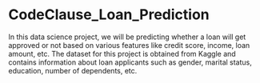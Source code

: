 # CodeClause_Loan_Prediction
In this data science project, we will be predicting whether a loan will get approved or not based on various features like credit score, income, loan amount, etc. The dataset for this project is obtained from Kaggle and contains information about loan applicants such as gender, marital status, education, number of dependents, etc.
